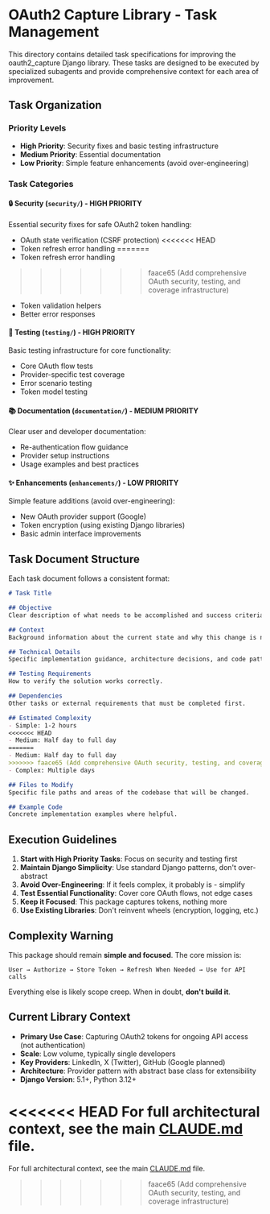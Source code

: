 # OAuth2 Capture Library - Task Management

This directory contains detailed task specifications for improving the oauth2_capture Django library. These tasks are designed to be executed by specialized subagents and provide comprehensive context for each area of improvement.

## Task Organization

### Priority Levels
- **High Priority**: Security fixes and basic testing infrastructure
- **Medium Priority**: Essential documentation
- **Low Priority**: Simple feature enhancements (avoid over-engineering)

### Task Categories

#### 🔒 Security (`security/`) - HIGH PRIORITY
Essential security fixes for safe OAuth2 token handling:
- OAuth state verification (CSRF protection)
<<<<<<< HEAD
- Token refresh error handling 
=======
- Token refresh error handling
>>>>>>> faace65 (Add comprehensive OAuth security, testing, and coverage infrastructure)
- Token validation helpers
- Better error responses

#### 🧪 Testing (`testing/`) - HIGH PRIORITY
Basic testing infrastructure for core functionality:
- Core OAuth flow tests
- Provider-specific test coverage
- Error scenario testing
- Token model testing

#### 📚 Documentation (`documentation/`) - MEDIUM PRIORITY
Clear user and developer documentation:
- Re-authentication flow guidance
- Provider setup instructions
- Usage examples and best practices

#### ✨ Enhancements (`enhancements/`) - LOW PRIORITY
Simple feature additions (avoid over-engineering):
- New OAuth provider support (Google)
- Token encryption (using existing Django libraries)
- Basic admin interface improvements

## Task Document Structure

Each task document follows a consistent format:

```markdown
# Task Title

## Objective
Clear description of what needs to be accomplished and success criteria.

## Context
Background information about the current state and why this change is needed.

## Technical Details
Specific implementation guidance, architecture decisions, and code patterns.

## Testing Requirements
How to verify the solution works correctly.

## Dependencies
Other tasks or external requirements that must be completed first.

## Estimated Complexity
- Simple: 1-2 hours
<<<<<<< HEAD
- Medium: Half day to full day  
=======
- Medium: Half day to full day
>>>>>>> faace65 (Add comprehensive OAuth security, testing, and coverage infrastructure)
- Complex: Multiple days

## Files to Modify
Specific file paths and areas of the codebase that will be changed.

## Example Code
Concrete implementation examples where helpful.
```

## Execution Guidelines

1. **Start with High Priority Tasks**: Focus on security and testing first
2. **Maintain Django Simplicity**: Use standard Django patterns, don't over-abstract
3. **Avoid Over-Engineering**: If it feels complex, it probably is - simplify
4. **Test Essential Functionality**: Cover core OAuth flows, not edge cases
5. **Keep it Focused**: This package captures tokens, nothing more
6. **Use Existing Libraries**: Don't reinvent wheels (encryption, logging, etc.)

## Complexity Warning

This package should remain **simple and focused**. The core mission is:
```
User → Authorize → Store Token → Refresh When Needed → Use for API calls
```

Everything else is likely scope creep. When in doubt, **don't build it**.

## Current Library Context

- **Primary Use Case**: Capturing OAuth2 tokens for ongoing API access (not authentication)
- **Scale**: Low volume, typically single developers
- **Key Providers**: LinkedIn, X (Twitter), GitHub (Google planned)
- **Architecture**: Provider pattern with abstract base class for extensibility
- **Django Version**: 5.1+, Python 3.12+

<<<<<<< HEAD
For full architectural context, see the main [CLAUDE.md](../CLAUDE.md) file.
=======
For full architectural context, see the main [CLAUDE.md](../CLAUDE.md) file.
>>>>>>> faace65 (Add comprehensive OAuth security, testing, and coverage infrastructure)
